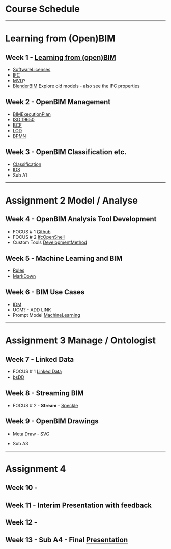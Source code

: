 # Course Schedule
----------------------------------------------------------------
# Learning from (Open)BIM
## Week 1 - [Learning from (open)BIM](/Concepts/Learn_from_BIM)
- [SoftwareLicenses](Concepts/SoftwareLicenses)
- [IFC](Concepts/IFC)
- [MVD](Concepts/MVD)?
- [BlenderBIM](Concepts/BlenderBIM) Explore old models - also see the IFC properties
  
## Week 2 - OpenBIM Management
- [BIMExecutionPlan](Concepts/BIMExecutionPlan)
- [ISO 19650](Concepts/ISO19650)
- [BCF](Concepts/BCF)
- [LOD](Concepts/LOD)
- [BPMN](Concepts/BPMN)

## Week 3 - OpenBIM Classification etc.

- [Classification](Concepts/Classification)
- [IDS](Concepts/IDS)
- Sub A1
----------------------------------------------------------------
# Assignment 2 Model / Analyse

## Week 4 - OpenBIM Analysis Tool Development
- FOCUS # 1 [Github](Concepts/Github)
- FOCUS # 2 [IfcOpenShell](Concepts/IfcOpenShell)
- Custom Tools [DevelopmentMethod](Concepts/DevelopmentMethod)

## Week 5 - Machine Learning and BIM
- [Rules](Concepts/Rules)
- [MarkDown](Concepts/MarkDown)

## Week 6 - BIM Use Cases
- [IDM](Concepts/IDM)
- UCM? - ADD LINK
- Prompt Model [MachineLearning](Concepts/MachineLearning)

------------------------------------------------------

# Assignment 3 Manage / Ontologist

## Week 7 - Linked Data
- FOCUS # 1 [Linked Data](Concepts/LinkedData)
- [bsDD](Concepts/bsDD)

## Week 8 - Streaming BIM
- FOCUS # 2 - **Stream** - [Speckle](Concepts/Speckle)
  
## Week 9 - OpenBIM Drawings
- Meta Draw - [SVG](Concepts/SVG)

- Sub A3

------------------------------------------------------

# Assignment 4
## Week 10 - 
## Week 11 - Interim Presentation with feedback
## Week 12 - 
## Week 13 - Sub A4 - Final [Presentation](Concepts/Presentation)

